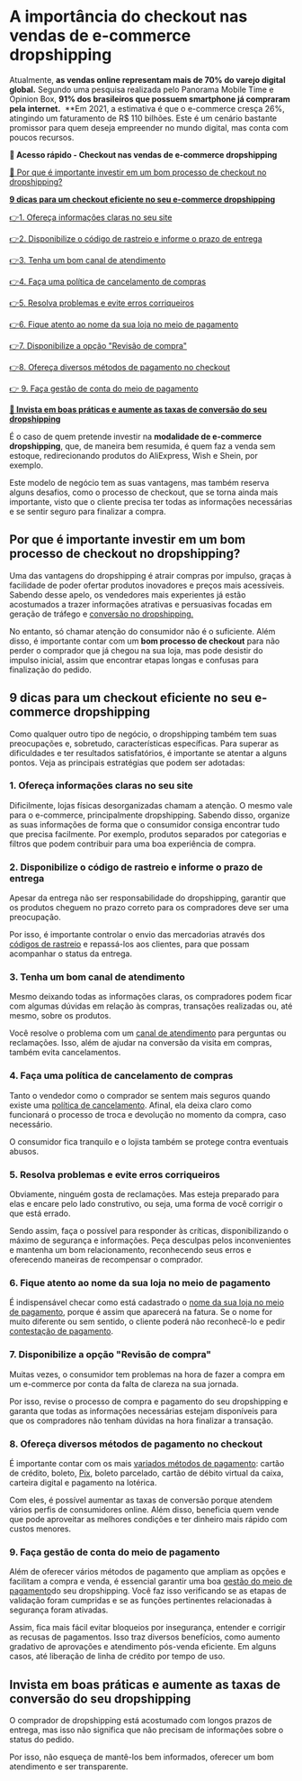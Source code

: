 # A importância do checkout nas vendas de e-commerce dropshipping

Atualmente, **as vendas online representam mais de 70% do varejo digital global.** Segundo uma pesquisa realizada pelo Panorama Mobile Time e Opinion Box, **91% dos brasileiros que possuem smartphone já compraram pela internet.** 
**Em 2021, a estimativa é que o e-commerce cresça 26%, atingindo um faturamento de R$ 110 bilhões. Este é um cenário bastante promissor para quem deseja empreender no mundo digital, mas conta com poucos recursos.

**💙 Acesso rápido - Checkout nas vendas de e-commerce dropshipping**

[🤔 Por que é importante investir em um bom processo de checkout no dropshipping?](#zero-um)

**[9 dicas para um checkout eficiente no seu e-commerce dropshipping](#zero-dois)**

[](#um)[👉](#nove)[1. Ofereça informações claras no seu site](#um)

[](#dois)[👉](#nove)[2. Disponibilize o código de rastreio e informe o prazo de entrega](#dois)

[](#tres)[👉](#nove)[3. Tenha um bom canal de atendimento](#tres)

[](#quatro)[👉](#nove)[4. Faça uma política de cancelamento de compras](#quatro)

[](#cinco)[👉](#nove)[5. Resolva problemas e evite erros corriqueiros](#cinco)

[](#seis)[👉](#nove)[6. Fique atento ao nome da sua loja no meio de pagamento](#seis)

[](#sete)[👉](#nove)[7. Disponibilize a opção "Revisão de compra"](#sete)

[](#oito)[👉](#nove)[8. Ofereça diversos métodos de pagamento no checkout](#oito)

[👉 9. Faça gestão de conta do meio de pagamento](#nove)

**[💙 Invista em boas práticas e aumente as taxas de conversão do seu dropshipping](#dez)**

É o caso de quem pretende investir na **modalidade de e-commerce dropshipping**, que, de maneira bem resumida, é quem faz a venda sem estoque, redirecionando produtos do AliExpress, Wish e Shein, por exemplo.

Este modelo de negócio tem as suas vantagens, mas também reserva alguns desafios, como o processo de checkout, que se torna ainda mais importante, visto que o cliente precisa ter todas as informações necessárias e se sentir seguro para finalizar a compra.

[](#)
## Por que é importante investir em um bom processo de checkout no dropshipping?

Uma das vantagens do dropshipping é atrair compras por impulso, graças à facilidade de poder ofertar produtos inovadores e preços mais acessíveis. Sabendo desse apelo, os vendedores mais experientes já estão acostumados a trazer informações atrativas e persuasivas focadas em geração de tráfego e [conversão no dropshipping.](https://conteudo.mercadopago.com.br/venda-melhor-boas-praticas-em-dropshipping-com-mercado-pago)

No entanto, só chamar atenção do consumidor não é o suficiente. Além disso, é importante contar com um **bom processo de checkout** para não perder o comprador que já chegou na sua loja, mas pode desistir do impulso inicial, assim que encontrar etapas longas e confusas para finalização do pedido.

[](#)
## 9 dicas para um checkout eficiente no seu e-commerce dropshipping

Como qualquer outro tipo de negócio, o dropshipping também tem suas preocupações e, sobretudo, características específicas. Para superar as dificuldades e ter resultados satisfatórios, é importante se atentar a alguns pontos. Veja as principais estratégias que podem ser adotadas:

#### 

[](#)
### 1. Ofereça informações claras no seu site

Dificilmente, lojas físicas desorganizadas chamam a atenção. O mesmo vale para o e-commerce, principalmente dropshipping. Sabendo disso, organize as suas informações de forma que o consumidor consiga encontrar tudo que precisa facilmente. Por exemplo, produtos separados por categorias e filtros que podem contribuir para uma boa experiência de compra.

[](#)
### 2. Disponibilize o código de rastreio e informe o prazo de entrega

Apesar da entrega não ser responsabilidade do dropshipping, garantir que os produtos cheguem no prazo correto para os compradores deve ser uma preocupação.

Por isso, é importante controlar o envio das mercadorias através dos [códigos de rastreio](https://conteudo.mercadopago.com.br/dropshipping-a-importancia-dos-codigos-de-rastreio) e repassá-los aos clientes, para que possam acompanhar o status da entrega.

#### 

[](#)
### 3. Tenha um bom canal de atendimento

Mesmo deixando todas as informações claras, os compradores podem ficar com algumas dúvidas em relação às compras, transações realizadas ou, até mesmo, sobre os produtos.

Você resolve o problema com um [canal de atendimento](https://conteudo.mercadopago.com.br/atendimento-ao-cliente-como-um-bom-atendimento-faz-diferenca-no-dropshipping) para perguntas ou reclamações. Isso, além de ajudar na conversão da visita em compras, também evita cancelamentos.

#### 

[](#)
### 4. Faça uma política de cancelamento de compras

Tanto o vendedor como o comprador se sentem mais seguros quando existe uma [política de cancelamento](https://conteudo.mercadopago.com.br/dropshipping-a-importancia-da-politica-de-cancelamento-de-compra). Afinal, ela deixa claro como funcionará o processo de troca e devolução no momento da compra, caso necessário.

O consumidor fica tranquilo e o lojista também se protege contra eventuais abusos.

#### 

[](#)
### 5. Resolva problemas e evite erros corriqueiros

Obviamente, ninguém gosta de reclamações. Mas esteja preparado para elas e encare pelo lado construtivo, ou seja, uma forma de você corrigir o que está errado.

Sendo assim, faça o possível para responder às críticas, disponibilizando o máximo de segurança e informações. Peça desculpas pelos inconvenientes e mantenha um bom relacionamento, reconhecendo seus erros e oferecendo maneiras de recompensar o comprador.

#### 

[](#)
### 6. Fique atento ao nome da sua loja no meio de pagamento

É indispensável checar como está cadastrado o [nome da sua loja no meio de pagamento](https://conteudo.mercadopago.com.br/dropshipping-como-melhorar-sua-experiencia-com-mercado-pago), porque é assim que aparecerá na fatura. Se o nome for muito diferente ou sem sentido, o cliente poderá não reconhecê-lo e pedir [contestação de pagamento](https://conteudo.mercadopago.com.br/dropshipping-saiba-como-atuar-em-casos-de-reclamacoes-e-chargebacks).

[](#)
### 7. Disponibilize a opção "Revisão de compra"

Muitas vezes, o consumidor tem problemas na hora de fazer a compra em um e-commerce por conta da falta de clareza na sua jornada.

Por isso, revise o processo de compra e pagamento do seu dropshipping e garanta que todas as informações necessárias estejam disponíveis para que os compradores não tenham dúvidas na hora finalizar a transação.

[](#)
### 8. Ofereça diversos métodos de pagamento no checkout

É importante contar com os mais [variados métodos de pagamento](https://conteudo.mercadopago.com.br/por-que-oferecer-diversas-opcoes-de-pagamento-e-bom-para-seu-e-commerce): cartão de crédito, boleto, [Pix](https://conteudo.mercadopago.com.br/comecou-o-pix-no-mercado-pago), boleto parcelado, cartão de débito virtual da caixa, carteira digital e pagamento na lotérica.

Com eles, é possível aumentar as taxas de conversão porque atendem vários perfis de consumidores online. Além disso, beneficia quem vende que pode aproveitar as melhores condições e ter dinheiro mais rápido com custos menores.

#### 

[](#)
### 9. Faça gestão de conta do meio de pagamento

Além de oferecer vários métodos de pagamento que ampliam as opções e facilitam a compra e venda, é essencial garantir uma boa [gestão do meio de pagamento](https://conteudo.mercadopago.com.br/venda-melhor-boas-praticas-em-dropshipping-com-mercado-pago)do seu dropshipping. Você faz isso verificando se as etapas de validação foram cumpridas e se as funções pertinentes relacionadas à segurança foram ativadas.

Assim, fica mais fácil evitar bloqueios por insegurança, entender e corrigir as recusas de pagamentos. Isso traz diversos benefícios, como aumento gradativo de aprovações e atendimento pós-venda eficiente. Em alguns casos, até liberação de linha de crédito por tempo de uso.

[](#)
## Invista em boas práticas e aumente as taxas de conversão do seu dropshipping

O comprador de dropshipping está acostumado com longos prazos de entrega, mas isso não significa que não precisam de informações sobre o status do pedido.

Por isso, não esqueça de mantê-los bem informados, oferecer um bom atendimento e ser transparente.